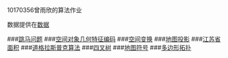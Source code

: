 10170356曾雨欣的算法作业

数据提供在[数据](https://github.com/z1143691684z/z1143691684z.github.io/tree/master/数据)

###[跳马问题](https://github.com/z1143691684z/z1143691684z.github.io/tree/master/作业/跳马.html)
###[空间对象几何特征编码](https://github.com/z1143691684z/z1143691684z.github.io/tree/master/作业/空间编码.html)
###[空间变换](https://github.com/z1143691684z/z1143691684z.github.io/tree/master/作业/空间变换.html)
###[地图投影](https://github.com/z1143691684z/z1143691684z.github.io/tree/master/作业/地图投影.html)
###[江苏省面积](https://github.com/z1143691684z/z1143691684z.github.io/tree/master/作业/多边形面积.html)
###[道格拉斯普克算法](https://github.com/z1143691684z/z1143691684z.github.io/tree/master/作业/道格拉斯.html)
###[四叉树](https://github.com/z1143691684z/z1143691684z.github.io/tree/master/作业/四叉树.html)
###[地图符号](https://github.com/z1143691684z/z1143691684z.github.io/tree/master/作业/地图符号.html)
###[多边形拓扑](https://github.com/z1143691684z/z1143691684z.github.io/tree/master/作业/多边形拓扑.html)
